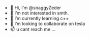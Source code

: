 - 👋 Hi, I’m @snaggyZeder
- 👀 I’m not interested in smth.
- 🌱 I’m currently learning c++
- 💞️ I’m looking to collaborate on tesla
- 📫 u cant reach me ...

<!---
snaggyZeder/snaggyZeder is a ✨ special ✨ repository because its `README.md` (this file) appears on your GitHub profile.
You can click the Preview link to take a look at your changes.
--->
